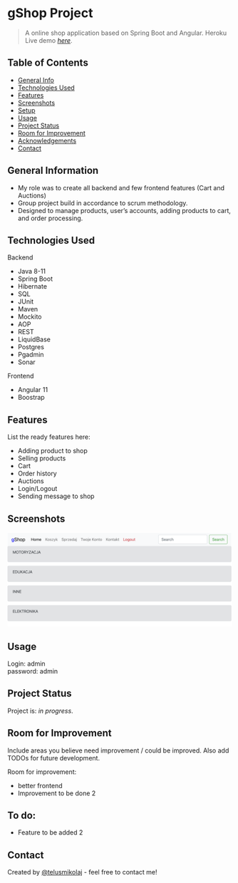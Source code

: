 # gShop Project
> A online shop application based on Spring Boot and Angular.
> Heroku Live demo [_here_](https://shop-front-build.herokuapp.com). <!-- If you have the project hosted somewhere, include the link here. -->

## Table of Contents
* [General Info](#general-information)
* [Technologies Used](#technologies-used)
* [Features](#features)
* [Screenshots](#screenshots)
* [Setup](#setup)
* [Usage](#usage)
* [Project Status](#project-status)
* [Room for Improvement](#room-for-improvement)
* [Acknowledgements](#acknowledgements)
* [Contact](#contact)
<!-- * [License](#license) -->


## General Information
-  My role was to create all backend and few frontend features (Cart and Auctions)
- Group project build in accordance to scrum methodology.
- Designed to manage products, user’s accounts, adding products to cart, and order processing. 
<!-- You don't have to answer all the questions - just the ones relevant to your project. -->


## Technologies Used
Backend
- Java 8-11
- Spring Boot
- Hibernate
- SQL
- JUnit
- Maven
- Mockito
- AOP 
- REST
- LiquidBase
- Postgres
- Pgadmin
- Sonar

Frontend 
- Angular 11
- Boostrap


## Features
List the ready features here:
- Adding product to shop
- Selling products
- Cart
- Order history
- Auctions
- Login/Logout
- Sending message to shop 


## Screenshots
![Example screenshot](./img/1.png)
<!-- If you have screenshots you'd like to share, include them here. -->

## Usage

Login: admin  
password: admin

## Project Status
Project is: _in progress_.


## Room for Improvement
Include areas you believe need improvement / could be improved. Also add TODOs for future development.

Room for improvement:
- better frontend
- Improvement to be done 2

To do:
- 
- Feature to be added 2

## Contact
Created by [@telusmikolaj](https://www.linkedin.com/in/miko%C5%82aj-telus-84aa7122b) - feel free to contact me!


